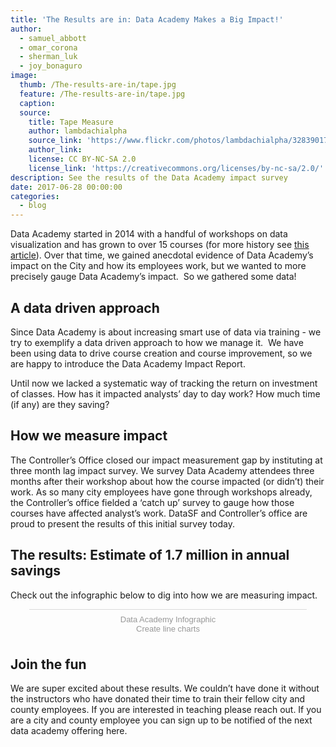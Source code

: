 ```yaml
---
title: 'The Results are in: Data Academy Makes a Big Impact!'
author:
  - samuel_abbott
  - omar_corona
  - sherman_luk
  - joy_bonaguro
image:
  thumb: /The-results-are-in/tape.jpg
  feature: /The-results-are-in/tape.jpg
  caption:
  source:
    title: Tape Measure
    author: lambdachialpha
    source_link: 'https://www.flickr.com/photos/lambdachialpha/328390174/in/photolist-v25Xy-7JvgtG-dY6sMn-4j2p2E-8Sqpe4-9dfUJP-ehgf2p-7KbjLj-9dJy2r-eP9R1S-bAKq2g-51n6E1-54YzG-4KXTkF-4hc2Z-4hc4i-Ts8eTu-bcMuqH-2g9sjp-6UcKUx-4ojnNP-8QynpR-cq1TcC-TXrVju-3uLSz-7paYhM-z7zAF-5aW5hx-7982YG-6noDSs-afQKDQ-pH23Ud-4PHB3t-kZBBm-3uLNi-4z9zZX-bGDM6H-gxhesD-MjCWp-3uLU1-3SU3W-o9Eo8V-4hc3R-UcYhqJ-akS6xk-aYyGEB-piTyFR-brJs5G-Fnfku8-9kfBpZ'
    author_link:
    license: CC BY-NC-SA 2.0
    license_link: 'https://creativecommons.org/licenses/by-nc-sa/2.0/'
description: See the results of the Data Academy impact survey
date: 2017-06-28 00:00:00
categories:
  - blog
---
```



Data Academy started in 2014 with a handful of workshops on data visualization and has grown to over 15 courses (for more history see [this article](http://datasmart.ash.harvard.edu/news/article/san-franciscos-data-academy-develops-a-data-savvy-workforce-973)). Over that time, we gained anecdotal evidence of Data Academy’s impact on the City and how its employees work, but we wanted to more precisely gauge Data Academy’s impact.  So we gathered some data!

## A data driven approach

Since Data Academy is about increasing smart use of data via training - we try to exemplify a data driven approach to how we manage it.  We have been using data to drive course creation and course improvement, so we are happy to introduce the Data Academy Impact Report.

Until now we lacked a systematic way of tracking the return on investment of classes. How has it impacted analysts’ day to day work? How much time (if any) are they saving?

## How we measure impact

The Controller’s Office closed our impact measurement gap by instituting at three month lag impact survey. We survey Data Academy attendees three months after their workshop about how the course impacted (or didn’t) their work. As so many city employees have gone through workshops already, the Controller’s office fielded a ‘catch up’ survey to gauge how those courses have affected analyst’s work. DataSF and Controller’s office are proud to present the results of this initial survey today.

## The results: Estimate of 1.7 million in annual savings

Check out the infographic below to dig into how we are measuring impact.

<div class="infogram-embed" data-id="data_academy_infographic" data-type="interactive" data-title="Data Academy Infographic"></div>

<script>!function(e,t,s,i){var n="InfogramEmbeds",o=e.getElementsByTagName("script"),d=o[0],r=/^http:/.test(e.location)?"http:":"https:";if(/^\/{2}/.test(i)&&(i=r+i),window[n]&&window[n].initialized)window[n].process&&window[n].process();else if(!e.getElementById(s)){var a=e.createElement("script");a.async=1,a.id=s,a.src=i,d.parentNode.insertBefore(a,d)}}(document,0,"infogram-async","//e.infogr.am/js/dist/embed-loader-min.js");</script>

<div style="padding:8px 0;font-family:Arial!important;font-size:13px!important;line-height:15px!important;text-align:center;border-top:1px solid #dadada;margin:0 30px"><a href="https://infogr.am/data_academy_infographic" style="color:#989898!important;text-decoration:none!important;" target="_blank" rel="nofollow">Data Academy Infographic</a><br /><a href="https://infogr.am/create/line-chart?utm_source=embed_bottom&amp;utm_medium=seo&amp;utm_campaign=line_chart" style="color:#989898!important;text-decoration:none!important;" target="_blank" rel="nofollow">Create line charts</a></div>

## Join the fun

We are super excited about these results. We couldn’t have done it without the instructors who have donated their time to train their fellow city and county employees. If you are interested in teaching please reach out. If you are a city and county employee you can sign up to be notified of the next data academy offering here.